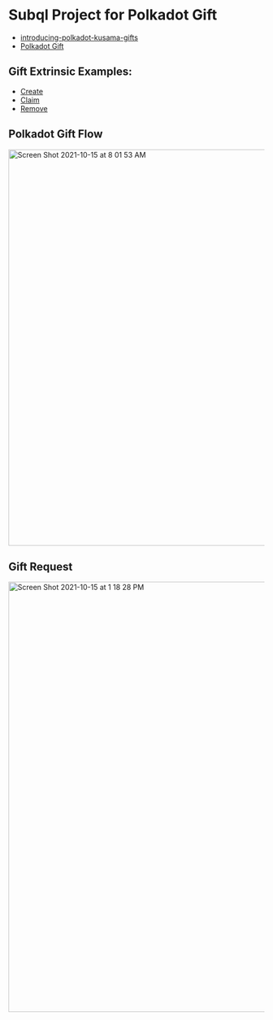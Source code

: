 # Subql Project for Polkadot Gift

- [introducing-polkadot-kusama-gifts](https://polkadot.network/blog/introducing-polkadot-kusama-gifts/)
- [Polkadot Gift](https://gifts.polkadot.network/#/generate)

## Gift Extrinsic Examples:

- [Create](https://polkadot.subscan.io/extrinsic/0x0a6b9b396195632ae40cc7550bac567193b8cdd45e1b90f26041da044bf367e6?event=7258632-6)
- [Claim](https://polkadot.subscan.io/extrinsic/0xbd9c647436c0426d8acb11af3c84efdc420fdb4d25f916dc105e4e75660a2ba4)
- [Remove](https://polkadot.subscan.io/extrinsic/0x347ef11dfc013d53618bdfe75896602ba53ab706ea9c5caf2352b8ce545f18a7)


## Polkadot Gift Flow

<img width="780" alt="Screen Shot 2021-10-15 at 8 01 53 AM" src="https://user-images.githubusercontent.com/8177474/137379690-b9c90456-98be-4863-817a-8e9c0f7d280c.png">


## Gift Request

<img width="847" alt="Screen Shot 2021-10-15 at 1 18 28 PM" src="https://user-images.githubusercontent.com/8177474/137412760-3764bebc-9e7d-42e2-abb6-b0626c7970c1.png">
